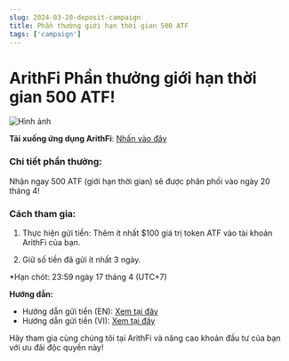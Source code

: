 ```yaml
---
slug: 2024-03-20-deposit-campaign
title: Phần thưởng giới hạn thời gian 500 ATF
tags: ['campaign']
---
```


# ArithFi Phần thưởng giới hạn thời gian 500 ATF!

![Hình ảnh](https://nftstorage.link/ipfs/bafybeigs2ecn43yu2jqxrv5rjzz4zazgnlx6ibf24m6res6lt3ekytiwiq)

**Tải xuống ứng dụng ArithFi**: [Nhấn vào đây](https://arithfi.com/download.html?code=web)

### Chi tiết phần thưởng:

Nhận ngay 500 ATF (giới hạn thời gian) sẽ được phân phối vào ngày 20 tháng 4!

### Cách tham gia:

1. Thực hiện gửi tiền: Thêm ít nhất $100 giá trị token ATF vào tài khoản ArithFi của bạn.

2. Giữ số tiền đã gửi ít nhất 3 ngày.

*Hạn chót: 23:59 ngày 17 tháng 4 (UTC+7)

**Hướng dẫn:**

- Hướng dẫn gửi tiền (EN): [Xem tại đây](https://www.youtube.com/watch?v=Mcr1bTsPTK4)  
- Hướng dẫn gửi tiền (VI): [Xem tại đây](https://t.me/ArithFiVietnamese/26)

Hãy tham gia cùng chúng tôi tại ArithFi và nâng cao khoản đầu tư của bạn với ưu đãi độc quyền này!
